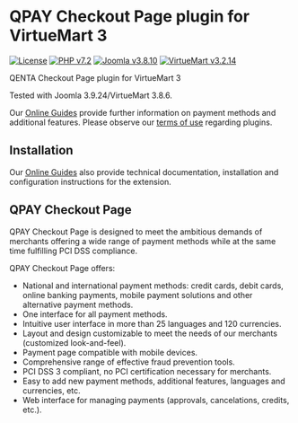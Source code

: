 # QPAY Checkout Page plugin for VirtueMart 3

[![License](https://img.shields.io/badge/license-GPLv2-blue.svg)](https://raw.githubusercontent.com/qenta-cee/virtuemart3-qcp/master/LICENSE)
[![PHP v7.2](https://img.shields.io/badge/PHP-v7.2-yellow.svg)](http://www.php.net)
[![Joomla v3.8.10](https://img.shields.io/badge/Joomla-v3.9.24-green.svg)](https://www.joomla.org)
[![VirtueMart v3.2.14](https://img.shields.io/badge/VirtueMart-v3.8.6-green.svg)](https://www.virtuemart.de/)

QENTA Checkout Page plugin for VirtueMart 3

Tested with	Joomla 3.9.24/VirtueMart 3.8.6.

Our [Online Guides](https://guides.qenta.com/) provide further information on payment methods and additional features. Please observe our [terms of use](https://guides.qenta.com/shop_plugins:info#terms_of_use) regarding plugins.

## Installation
Our [Online Guides](https://guides.qenta.com/shop_plugins:virtuemart_qcp:start "Installation details") also provide technical documentation, installation and configuration instructions for the extension.


## QPAY Checkout Page
QPAY Checkout Page is designed to meet the ambitious demands of merchants offering a wide range of payment methods while at the same time fulfilling PCI DSS compliance.

QPAY Checkout Page offers:
- National and international payment methods: credit cards, debit cards, online banking payments, mobile payment solutions and other alternative payment methods.
- One interface for all payment methods.
- Intuitive user interface in more than 25 languages and 120 currencies.
- Layout and design customizable to meet the needs of our merchants (customized look-and-feel).
- Payment page compatible with mobile devices.
- Comprehensive range of effective fraud prevention tools.
- PCI DSS 3 compliant, no PCI certification necessary for merchants.
- Easy to add new payment methods, additional features, languages and currencies, etc.
- Web interface for managing payments (approvals, cancelations, credits, etc.).
